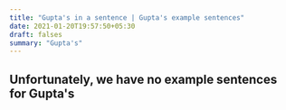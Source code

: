 ```yaml
---
title: "Gupta's in a sentence | Gupta's example sentences"
date: 2021-01-20T19:57:50+05:30
draft: falses
summary: "Gupta's"
---
```

## Unfortunately, we have no example sentences for Gupta's                 
